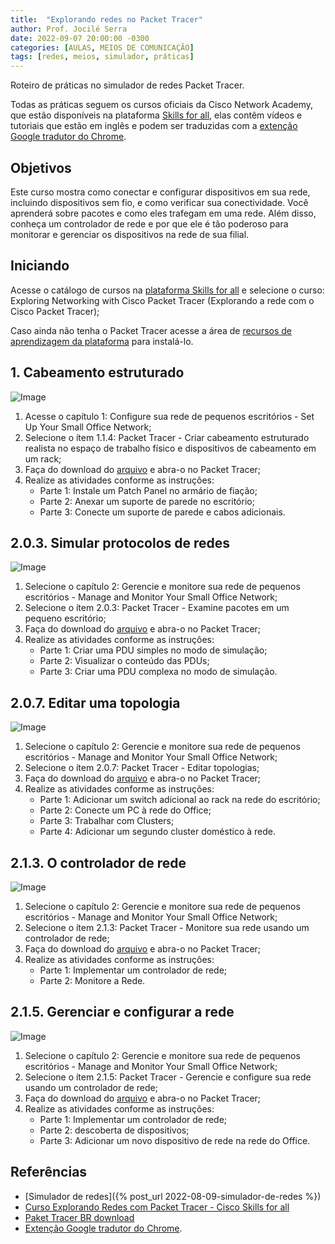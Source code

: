 ```yaml
---
title:  "Explorando redes no Packet Tracer"
author: Prof. Jocilé Serra
date: 2022-09-07 20:00:00 -0300
categories: [AULAS, MEIOS DE COMUNICAÇÃO]
tags: [redes, meios, simulador, práticas]
---
```

Roteiro de práticas no simulador de redes Packet Tracer.

Todas as práticas seguem os cursos oficiais da Cisco Network Academy, que estão disponíveis na plataforma [Skills for all](https://skillsforall.com/), elas contêm vídeos e tutoriais que estão em inglês e podem ser traduzidas com a [extenção Google tradutor do Chrome](https://canaltech.com.br/utilitarios/conheca-a-extensao-do-google-tradutor-para-o-chrome/).

## Objetivos

 Este curso mostra como conectar e configurar dispositivos em sua rede, incluindo dispositivos sem fio, e como verificar sua conectividade. Você aprenderá sobre pacotes e como eles trafegam em uma rede. Além disso, conheça um controlador de rede e por que ele é tão poderoso para monitorar e gerenciar os dispositivos na rede de sua filial.

## Iniciando

Acesse o catálogo de cursos na [plataforma Skills for all](https://skillsforall.com/) e selecione o curso: Exploring Networking with Cisco Packet Tracer (Explorando a rede com o Cisco Packet Tracer);

Caso ainda não tenha o Packet Tracer acesse a área de [recursos de aprendizagem da plataforma](https://skillsforall.com/resources/lab-downloads?userLang=pt-BR) para instalá-lo.

## 1. Cabeamento estruturado

![Image](https://user-images.githubusercontent.com/45495068/189006411-a994beab-3859-414b-932c-86c4bd1d9d52.png)

1. Acesse o capítulo 1: Configure sua rede de pequenos escritórios - Set Up Your Small Office Network;
2. Selecione o ítem 1.1.4: Packet Tracer - Criar cabeamento estruturado realista no espaço de trabalho físico e dispositivos de cabeamento em um rack;
3. Faça do download do [arquivo](https://contenthub.netacad.com/sgp/i2ptnet/1.0/en-US/m1/course/en-US/assets/1.1.4packet-tracer-create-realistic-structured-cablinginthe-physical-workspaceand-cabling-devices-ina-rack.pka) e abra-o no Packet Tracer;
4. Realize as atividades conforme as instruções:
   - Parte 1: Instale um Patch Panel no armário de fiação;
   - Parte 2: Anexar um suporte de parede no escritório;
   - Parte 3: Conecte um suporte de parede e cabos adicionais.

## 2.0.3. Simular protocolos de redes

![Image](https://user-images.githubusercontent.com/45495068/189006998-23c3375c-741e-4986-8914-d31527448b6b.png)

1. Selecione o capítulo 2: Gerencie e monitore sua rede de pequenos escritórios - Manage and Monitor Your Small Office Network;
2. Selecione o ítem 2.0.3: Packet Tracer - Examine pacotes em um pequeno escritório;
3. Faça do download do [arquivo](https://contenthub.netacad.com/sgp/i2ptnet/1.0/en-US/m2/course/en-US/assets/2.0.3packettracerexaminepacketsinesmalloffice.pka) e abra-o no Packet Tracer;
4. Realize as atividades conforme as instruções:
   - Parte 1: Criar uma PDU simples no modo de simulação;
   - Parte 2: Visualizar o conteúdo das PDUs;
   - Parte 3: Criar uma PDU complexa no modo de simulação.

## 2.0.7. Editar uma topologia

![Image](https://user-images.githubusercontent.com/45495068/189008426-fb06ecfc-0ea0-463d-8137-686daba63d7e.png)

1. Selecione o capítulo 2: Gerencie e monitore sua rede de pequenos escritórios - Manage and Monitor Your Small Office Network;
2. Selecione o ítem 2.0.7: Packet Tracer - Editar topologias;
3. Faça do download do [arquivo](https://contenthub.netacad.com/sgp/i2ptnet/1.0/en-US/m2/course/en-US/assets/2.0.7packetrtacer-edittoplogies.pka) e abra-o no Packet Tracer;
4. Realize as atividades conforme as instruções:
   - Parte 1: Adicionar um switch adicional ao rack na rede do escritório;
   - Parte 2: Conecte um PC à rede do Office;
   - Parte 3: Trabalhar com Clusters;
   - Parte 4: Adicionar um segundo cluster doméstico à rede.

## 2.1.3. O controlador de rede

![Image](https://user-images.githubusercontent.com/45495068/189009986-7a97d4ed-2ed2-4f20-a333-1466dc62c2a8.png)

1. Selecione o capítulo 2: Gerencie e monitore sua rede de pequenos escritórios - Manage and Monitor Your Small Office Network;
2. Selecione o ítem 2.1.3: Packet Tracer - Monitore sua rede usando um controlador de rede;
3. Faça do download do [arquivo](https://contenthub.netacad.com/sgp/i2ptnet/1.0/en-US/m2/course/en-US/assets/2.1.3packettracermonitoryournetworkusinganetworkcontroller.pka) e abra-o no Packet Tracer;
4. Realize as atividades conforme as instruções:
   - Parte 1: Implementar um controlador de rede;
   - Parte 2: Monitore a Rede.

## 2.1.5. Gerenciar e configurar a rede

![Image](https://user-images.githubusercontent.com/45495068/189011177-7063f412-5316-459f-b700-a08dc11e80a4.png)

1. Selecione o capítulo 2: Gerencie e monitore sua rede de pequenos escritórios - Manage and Monitor Your Small Office Network;
2. Selecione o ítem 2.1.5: Packet Tracer - Gerencie e configure sua rede usando um controlador de rede;
3. Faça do download do [arquivo](https://contenthub.netacad.com/sgp/i2ptnet/1.0/en-US/m2/course/en-US/assets/2.1.5-packet-tracer-manage-and-configure-your-network-using-a-network-controller.pka) e abra-o no Packet Tracer;
4. Realize as atividades conforme as instruções:
   - Parte 1: Implementar um controlador de rede;
   - Parte 2: descoberta de dispositivos;
   - Parte 3: Adicionar um novo dispositivo de rede na rede do Office.

## Referências

- [Simulador de redes]({% post_url 2022-08-09-simulador-de-redes %})
- [Curso Explorando Redes com Packet Tracer - Cisco Skills for all](https://skillsforall.com/course/exploring-networking-cisco-packet-tracer)
- [Paket Tracer BR download](https://skillsforall.com/resources/lab-downloads?userLang=pt-BR)
- [Extenção Google tradutor do Chrome](https://canaltech.com.br/utilitarios/conheca-a-extensao-do-google-tradutor-para-o-chrome/).
